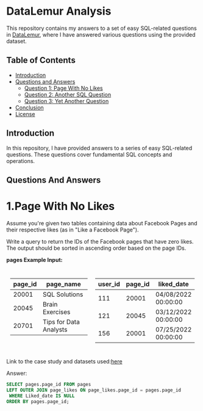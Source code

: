 # DataLemur Analysis

This repository contains my answers to a set of easy SQL-related questions in [DataLemur](https://datalemur.com/), where I have answered various questions using the provided dataset.

## Table of Contents

- [Introduction](#introduction)
- [Questions and Answers](#questions-and-answers)
  - [Question 1: Page With No Likes](#-1.Page-With-No-Likes)
  - [Question 2: Another SQL Question](#question-2-another-sql-question)
  - [Question 3: Yet Another Question](#question-3-yet-another-question)
- [Conclusion](#conclusion)
- [License](#license)

## Introduction

In this repository, I have provided answers to a series of easy SQL-related questions. These questions cover fundamental SQL concepts and operations.

## Questions And Answers

# 1.Page With No Likes

Assume you're given two tables containing data about Facebook Pages and their respective likes (as in "Like a Facebook Page").

Write a query to return the IDs of the Facebook pages that have zero likes. The output should be sorted in ascending order based on the page IDs.

**pages Example Input:**                          
<div style="display: flex;">
  <div style="flex: 50%; padding: 10px;">
  
  | page_id | page_name           |
  | ------- | ------------------- |
  | 20001   | SQL Solutions       |
  | 20045   | Brain Exercises     |
  | 20701   | Tips for Data Analysts |
  
  </div>
  <div style="flex: 50%; padding: 10px;">
  
  | user_id | page_id | liked_date          |
  | ------- | ------- | ------------------- |
  | 111     | 20001   | 04/08/2022 00:00:00 |
  | 121     | 20045   | 03/12/2022 00:00:00 |
  | 156     | 20001   | 07/25/2022 00:00:00 |
  
  </div>
</div>

Link to the case study and datasets used:[here](https://datalemur.com/questions/sql-page-with-no-likes)

Answer:
```sql
SELECT pages.page_id FROM pages 
LEFT OUTER JOIN page_likes ON page_likes.page_id = pages.page_id
 WHERE Liked_date IS NULL
ORDER BY pages.page_id;
```
